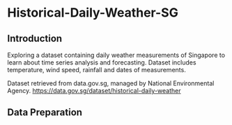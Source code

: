 # Historical-Daily-Weather-SG
 
## Introduction
Exploring a dataset containing daily weather measurements of Singapore to learn about time series analysis and forecasting. Dataset includes temperature, wind speed, rainfall and dates of measurements.

Dataset retrieved from data.gov.sg, managed by National Environmental Agency. 
https://data.gov.sg/dataset/historical-daily-weather

## Data Preparation

